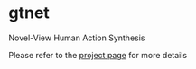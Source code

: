 # gtnet
Novel-View Human Action Synthesis

Please refer to the [project page](http://www.eecs.qmul.ac.uk/~andrea/) for more details
